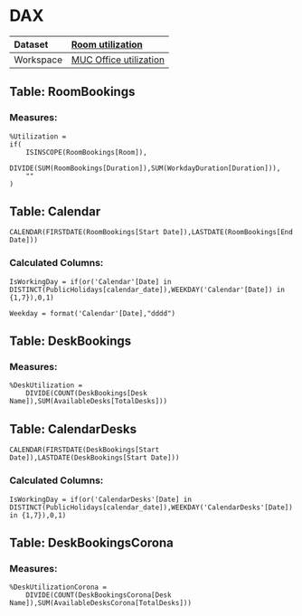 



# DAX

|Dataset|[Room utilization](./../Room-utilization.md)|
| :--- | :--- |
|Workspace|[MUC Office utilization](../../Workspaces/MUC-Office-utilization.md)|

## Table: RoomBookings

### Measures:


```dax
%Utilization = 
if(
    ISINSCOPE(RoomBookings[Room]),
    DIVIDE(SUM(RoomBookings[Duration]),SUM(WorkdayDuration[Duration])),
    "‎"
)
```


## Table: Calendar


```dax
CALENDAR(FIRSTDATE(RoomBookings[Start Date]),LASTDATE(RoomBookings[End Date]))
```


### Calculated Columns:


```dax
IsWorkingDay = if(or('Calendar'[Date] in DISTINCT(PublicHolidays[calendar_date]),WEEKDAY('Calendar'[Date]) in {1,7}),0,1)
```



```dax
Weekday = format('Calendar'[Date],"dddd")
```


## Table: DeskBookings

### Measures:


```dax
%DeskUtilization = 
    DIVIDE(COUNT(DeskBookings[Desk Name]),SUM(AvailableDesks[TotalDesks]))
```


## Table: CalendarDesks


```dax
CALENDAR(FIRSTDATE(DeskBookings[Start Date]),LASTDATE(DeskBookings[Start Date]))
```


### Calculated Columns:


```dax
IsWorkingDay = if(or('CalendarDesks'[Date] in DISTINCT(PublicHolidays[calendar_date]),WEEKDAY('CalendarDesks'[Date]) in {1,7}),0,1)
```


## Table: DeskBookingsCorona

### Measures:


```dax
%DeskUtilizationCorona = 
    DIVIDE(COUNT(DeskBookingsCorona[Desk Name]),SUM(AvailableDesksCorona[TotalDesks]))
```

